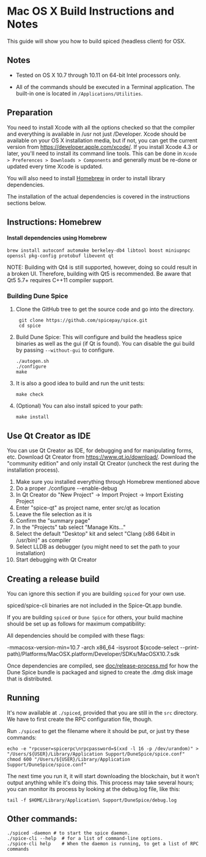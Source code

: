Mac OS X Build Instructions and Notes
====================================
This guide will show you how to build spiced (headless client) for OSX.

Notes
-----

* Tested on OS X 10.7 through 10.11 on 64-bit Intel processors only.

* All of the commands should be executed in a Terminal application. The
built-in one is located in `/Applications/Utilities`.

Preparation
-----------

You need to install Xcode with all the options checked so that the compiler
and everything is available in /usr not just /Developer. Xcode should be
available on your OS X installation media, but if not, you can get the
current version from https://developer.apple.com/xcode/. If you install
Xcode 4.3 or later, you'll need to install its command line tools. This can
be done in `Xcode > Preferences > Downloads > Components` and generally must
be re-done or updated every time Xcode is updated.

You will also need to install [Homebrew](http://brew.sh) in order to install library
dependencies.

The installation of the actual dependencies is covered in the instructions
sections below.

Instructions: Homebrew
----------------------

#### Install dependencies using Homebrew

    brew install autoconf automake berkeley-db4 libtool boost miniupnpc openssl pkg-config protobuf libevent qt

NOTE: Building with Qt4 is still supported, however, doing so could result in a broken UI. Therefore, building with Qt5 is recommended. Be aware that Qt5 5.7+ requires C++11 compiler support.

### Building Dune Spice

1. Clone the GitHub tree to get the source code and go into the directory.

        git clone https://github.com/spicepay/spice.git
        cd spice

2.  Build Dune Spice:
    This will configure and build the headless spice binaries as well as the gui (if Qt is found).
    You can disable the gui build by passing `--without-gui` to configure.

        ./autogen.sh
        ./configure
        make

3.  It is also a good idea to build and run the unit tests:

        make check

4.  (Optional) You can also install spiced to your path:

        make install

Use Qt Creator as IDE
------------------------
You can use Qt Creator as IDE, for debugging and for manipulating forms, etc.
Download Qt Creator from https://www.qt.io/download/. Download the "community edition" and only install Qt Creator (uncheck the rest during the installation process).

1. Make sure you installed everything through Homebrew mentioned above
2. Do a proper ./configure --enable-debug
3. In Qt Creator do "New Project" -> Import Project -> Import Existing Project
4. Enter "spice-qt" as project name, enter src/qt as location
5. Leave the file selection as it is
6. Confirm the "summary page"
7. In the "Projects" tab select "Manage Kits..."
8. Select the default "Desktop" kit and select "Clang (x86 64bit in /usr/bin)" as compiler
9. Select LLDB as debugger (you might need to set the path to your installation)
10. Start debugging with Qt Creator

Creating a release build
------------------------
You can ignore this section if you are building `spiced` for your own use.

spiced/spice-cli binaries are not included in the Spice-Qt.app bundle.

If you are building `spiced` or `Dune Spice` for others, your build machine should be set up
as follows for maximum compatibility:

All dependencies should be compiled with these flags:

 -mmacosx-version-min=10.7
 -arch x86_64
 -isysroot $(xcode-select --print-path)/Platforms/MacOSX.platform/Developer/SDKs/MacOSX10.7.sdk

Once dependencies are compiled, see [doc/release-process.md](release-process.md) for how the Dune Spice
bundle is packaged and signed to create the .dmg disk image that is distributed.

Running
-------

It's now available at `./spiced`, provided that you are still in the `src`
directory. We have to first create the RPC configuration file, though.

Run `./spiced` to get the filename where it should be put, or just try these
commands:

    echo -e "rpcuser=spicerpc\nrpcpassword=$(xxd -l 16 -p /dev/urandom)" > "/Users/${USER}/Library/Application Support/DuneSpice/spice.conf"
    chmod 600 "/Users/${USER}/Library/Application Support/DuneSpice/spice.conf"

The next time you run it, it will start downloading the blockchain, but it won't
output anything while it's doing this. This process may take several hours;
you can monitor its process by looking at the debug.log file, like this:

    tail -f $HOME/Library/Application\ Support/DuneSpice/debug.log

Other commands:
-------

    ./spiced -daemon # to start the spice daemon.
    ./spice-cli --help  # for a list of command-line options.
    ./spice-cli help    # When the daemon is running, to get a list of RPC commands
